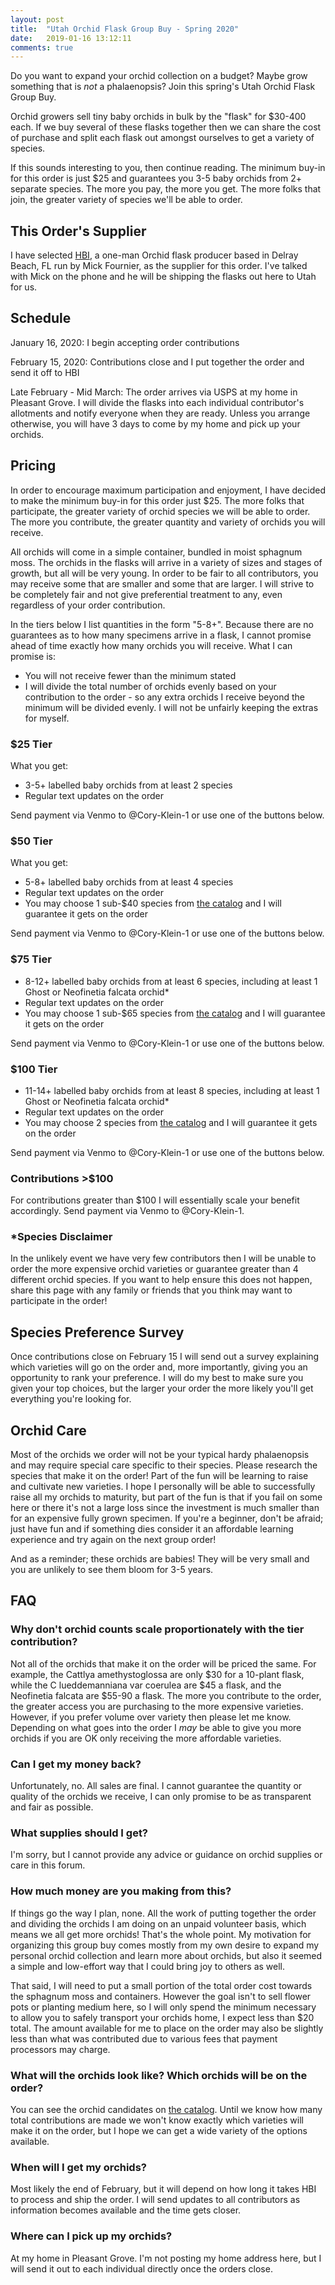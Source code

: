 ```yaml
---
layout: post
title:  "Utah Orchid Flask Group Buy - Spring 2020"
date:   2019-01-16 13:12:11
comments: true
---
```


Do you want to expand your orchid collection on a budget? Maybe grow something that is _not_ a phalaenopsis? Join this spring's Utah Orchid Flask Group Buy.

Orchid growers sell tiny baby orchids in bulk by the "flask" for $30-400 each. If we buy several of these flasks together then we can share the cost of purchase and split each flask out amongst ourselves to get a variety of species.

If this sounds interesting to you, then continue reading. The minimum buy-in for this order is just $25 and guarantees you 3-5 baby orchids from 2+ separate species. The more you pay, the more you get. The more folks that join, the greater variety of species we'll be able to order.

## This Order's Supplier

I have selected [HBI](http://www.orchidflask.com/mainpage/orchidflaskscatalog.html#cat), a one-man Orchid flask producer based in Delray Beach, FL run by Mick Fournier, as the supplier for this order. I've talked with Mick on the phone and he will be shipping the flasks out here to Utah for us.

## Schedule

January 16, 2020: I begin accepting order contributions

February 15, 2020: Contributions close and I put together the order and send it off to HBI

Late February - Mid March: The order arrives via USPS at my home in Pleasant Grove. I will divide the flasks into each individual contributor's allotments and notify everyone when they are ready. Unless you arrange otherwise, you will have 3 days to come by my home and pick up your orchids.

## Pricing

In order to encourage maximum participation and enjoyment, I have decided to make the minimum buy-in for this order just $25. The more folks that participate, the greater variety of orchid species we will be able to order. The more you contribute, the greater quantity and variety of orchids you will receive.

All orchids will come in a simple container, bundled in moist sphagnum moss. The orchids in the flasks will arrive in a variety of sizes and stages of growth, but all will be very young. In order to be fair to all contributors, you may receive some that are smaller and some that are larger. I will strive to be completely fair and not give preferential treatment to any, even regardless of your order contribution.

In the tiers below I list quantities in the form "5-8+". Because there are no guarantees as to how many specimens arrive in a flask, I cannot promise ahead of time exactly how many orchids you will receive. What I can promise is:

* You will not receive fewer than the minimum stated
* I will divide the total number of orchids evenly based on your contribution to the order - so any extra orchids I receive beyond the minimum will be divided evenly. I will not be unfairly keeping the extras for myself.

### $25 Tier

What you get:

* 3-5+ labelled baby orchids from at least 2 species
* Regular text updates on the order

Send payment via Venmo to @Cory-Klein-1 or use one of the buttons below.

<div id="paypal-button-container-1"></div>

### $50 Tier

What you get:

* 5-8+ labelled baby orchids from at least 4 species
* Regular text updates on the order
* You may choose 1 sub-$40 species from [the catalog](http://www.orchidflask.com/mainpage/orchidflaskscatalog.html#phal) and I will guarantee it gets on the order

Send payment via Venmo to @Cory-Klein-1 or use one of the buttons below.

<div id="paypal-button-container-2"></div>

### $75 Tier

* 8-12+ labelled baby orchids from at least 6 species, including at least 1 Ghost or Neofinetia falcata orchid\*
* Regular text updates on the order
* You may choose 1 sub-$65 species from [the catalog](http://www.orchidflask.com/mainpage/orchidflaskscatalog.html#phal) and I will guarantee it gets on the order

Send payment via Venmo to @Cory-Klein-1 or use one of the buttons below.

<div id="paypal-button-container-3"></div>

### $100 Tier

* 11-14+ labelled baby orchids from at least 8 species, including at least 1 Ghost or Neofinetia falcata orchid\*
* Regular text updates on the order
* You may choose 2 species from [the catalog](http://www.orchidflask.com/mainpage/orchidflaskscatalog.html#phal) and I will guarantee it gets on the order

Send payment via Venmo to @Cory-Klein-1 or use one of the buttons below.

<div id="paypal-button-container-4"></div>
<script src="https://www.paypal.com/sdk/js?client-id=AXE2bnuSxm1-645jQAvD7fGJ8lRTAWaf8tjpOP1z5qoXD6PfXtYsD7sh2IxS9BrWr-QemA2Ezaqqw2H5&currency=USD" data-sdk-integration-source="button-factory"></script>
<script>
    paypal.Buttons({
        style: {
            shape: 'rect',
            color: 'gold',
            layout: 'vertical',
            label: 'paypal',
            
        },
        createOrder: function(data, actions) {
            return actions.order.create({
                purchase_units: [{
                    amount: {
                        value: '100'
                    }
                }]
            });
        },
        onApprove: function(data, actions) {
            return actions.order.capture().then(function(details) {
                alert('Transaction completed by ' + details.payer.name.given_name + '!');
            });
        }
    }).render('#paypal-button-container-1').render('#paypal-button-container-2').render('#paypal-button-container-3').render('#paypal-button-container-4');
</script>

### Contributions >$100

For contributions greater than $100 I will essentially scale your benefit accordingly. Send payment via Venmo to @Cory-Klein-1.

### \*Species Disclaimer

In the unlikely event we have very few contributors then I will be unable to order the more expensive orchid varieties or guarantee greater than 4 different orchid species. If you want to help ensure this does not happen, share this page with any family or friends that you think may want to participate in the order!

## Species Preference Survey

Once contributions close on February 15 I will send out a survey explaining which varieties will go on the order and, more importantly, giving you an opportunity to rank your preference. I will do my best to make sure you given your top choices, but the larger your order the more likely you'll get everything you're looking for.

## Orchid Care

Most of the orchids we order will not be your typical hardy phalaenopsis and may require special care specific to their species. Please research the species that make it on the order! Part of the fun will be learning to raise and cultivate new varieties. I hope I personally will be able to successfully raise all my orchids to maturity, but part of the fun is that if you fail on some here or there it's not a large loss since the investment is much smaller than for an expensive fully grown specimen. If you're a beginner, don't be afraid; just have fun and if something dies consider it an affordable learning experience and try again on the next group order!

And as a reminder; these orchids are babies! They will be very small and you are unlikely to see them bloom for 3-5 years.

## FAQ

### Why don't orchid counts scale proportionately with the tier contribution?

Not all of the orchids that make it on the order will be priced the same. For example, the Cattlya amethystoglossa are only $30 for a 10-plant flask, while the C lueddemanniana var coerulea are $45 a flask, and the Neofinetia falcata are $55-90 a flask. The more you contribute to the order, the greater access you are purchasing to the more expensive varieties. However, if you prefer volume over variety then please let me know. Depending on what goes into the order I _may_ be able to give you more orchids if you are OK only receiving the more affordable varieties.

### Can I get my money back?

Unfortunately, no. All sales are final. I cannot guarantee the quantity or quality of the orchids we receive, I can only promise to be as transparent and fair as possible.

### What supplies should I get?

I'm sorry, but I cannot provide any advice or guidance on orchid supplies or care in this forum.

### How much money are you making from this?

If things go the way I plan, none. All the work of putting together the order and dividing the orchids I am doing on an unpaid volunteer basis, which means we all get more orchids! That's the whole point. My motivation for organizing this group buy comes mostly from my own desire to expand my personal orchid collection and learn more about orchids, but also it seemed a simple and low-effort way that I could bring joy to others as well.

That said, I will need to put a small portion of the total order cost towards the sphagnum moss and containers. However the goal isn't to sell flower pots or planting medium here, so I will only spend the minimum necessary to allow you to safely transport your orchids home, I expect less than $20 total. The amount available for me to place on the order may also be slightly less than what was contributed due to various fees that payment processors may charge.

### What will the orchids look like? Which orchids will be on the order?

You can see the orchid candidates on [the catalog](http://www.orchidflask.com/mainpage/orchidflaskscatalog.html#phal). Until we know how many total contributions are made we won't know exactly which varieties will make it on the order, but I hope we can get a wide variety of the options available.

### When will I get my orchids?

Most likely the end of February, but it will depend on how long it takes HBI to process and ship the order. I will send updates to all contributors as information becomes available and the time gets closer.

### Where can I pick up my orchids?

At my home in Pleasant Grove. I'm not posting my home address here, but I will send it out to each individual directly once the orders close.
